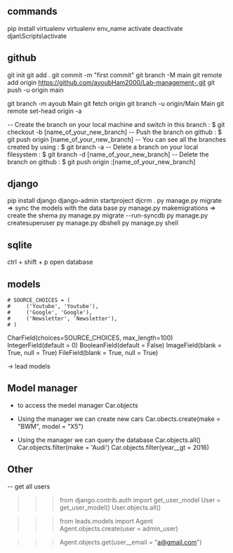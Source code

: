 ## commands ##

pip install virtualenv
virtualenv env_name
activate
deactivate
djan\Scripts\activate

## github
git init 
git add .
git commit -m "first commit"
git branch -M main
git remote add origin https://github.com/ayoubHam2000/Lab-management-.git
git push -u origin main

git branch -m ayoub Main
git fetch origin
git branch -u origin/Main Main
git remote set-head origin -a

-- Create the branch on your local machine and switch in this branch :
$ git checkout -b [name_of_your_new_branch]
-- Push the branch on github :
$ git push origin [name_of_your_new_branch]
-- You can see all the branches created by using :
$ git branch -a
-- Delete a branch on your local filesystem :
$ git branch -d [name_of_your_new_branch]
-- Delete the branch on github :
$ git push origin :[name_of_your_new_branch]

## django ##

pip install django
django-admin startproject djcrm .
py manage.py migrate => sync the models with the data base
py manage.py makemigrations => create the shema
py manage.py migrate --run-syncdb
py manage.py createsuperuser
py manage.py dbshell
py manage.py shell
## sqlite ##
ctrl + shift + p
open database


## models
    # SOURCE_CHOICES = (
    #     ('Youtube', 'Youtube'),
    #     ('Google', 'Google'),
    #     ('Newsletter', 'Newsletter'),
    # )
CharField(choices=SOURCE_CHOICES, max_length=100)
IntegerField(default = 0)
BooleanField(default = False)
ImageField(blank = True, null = True)
FileField(blank = True, null = True)

-> lead models

## Model manager

- to access the medel manager
Car.objects

- Using the manager we can create new cars
Car.obects.create(make = "BWM", model = "X5")

- Using the manager we can query the database
Car.objects.all()
Car.objects.filter(make = 'Audi')
Car.objects.filter(year__gt = 2016)

## Other

-- get all users
>>> from django.contrib.auth import get_user_model
>>> User = get_user_model()
>>> User.objects.all()

>>> from leads.models import Agent
>>> Agent.objects.create(user = admin_user)

>>> Agent.objects.get(user__email = "a@gmail.com")